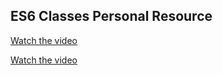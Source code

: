 ## ES6 Classes Personal Resource

[Watch the video](https://youtu.be/cRHQNNcYf6s?si=U04bhN7X4TNKdPyD)

[Watch the video](https://youtu.be/T-HGdc8L-7w?si=YxdAI60ufaYcmrxh)